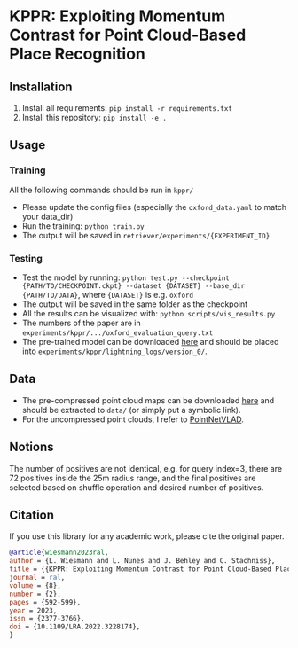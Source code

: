 # KPPR: Exploiting Momentum Contrast for Point Cloud-Based Place Recognition

## Installation

1. Install all requirements: `pip install -r requirements.txt`
2. Install this repository: `pip install -e .`

## Usage

### Training

All the following commands should be run in `kppr/`

- Please update the config files (especially the `oxford_data.yaml` to match your data_dir)
- Run the training: `python train.py`
- The output will be saved in `retriever/experiments/{EXPERIMENT_ID}`

### Testing

- Test the model by running: `python test.py --checkpoint {PATH/TO/CHECKPOINT.ckpt} --dataset {DATASET} --base_dir {PATH/TO/DATA}`, where `{DATASET}` is e.g. `oxford`
- The output will be saved in the same folder as the checkpoint
- All the results can be visualized with: `python scripts/vis_results.py`
- The numbers of the paper are in `experiments/kppr/.../oxford_evaluation_query.txt`
- The pre-trained model can be downloaded [here](https://www.ipb.uni-bonn.de/html/projects/kppr/kppr.ckpt) and should be placed into `experiments/kppr/lightning_logs/version_0/`.

## Data

- The pre-compressed point cloud maps can be downloaded [here](https://www.ipb.uni-bonn.de/html/projects/retriever/oxford_compressed.zip) and should be extracted to `data/` (or simply put a symbolic link).
- For the uncompressed point clouds, I refer to [PointNetVLAD](https://github.com/mikacuy/pointnetvlad).

## Notions
The number of positives are not identical, e.g. for query index=3, there are 72 positives inside the 25m radius range, and the final positives are selected based on shuffle operation and desired number of positives.

## Citation

If you use this library for any academic work, please cite the original paper.

```bibtex
@article{wiesmann2023ral,
author = {L. Wiesmann and L. Nunes and J. Behley and C. Stachniss},
title = {{KPPR: Exploiting Momentum Contrast for Point Cloud-Based Place Recognition}},
journal = ral,
volume = {8},
number = {2},
pages = {592-599},
year = 2023,
issn = {2377-3766},
doi = {10.1109/LRA.2022.3228174},
}
```
